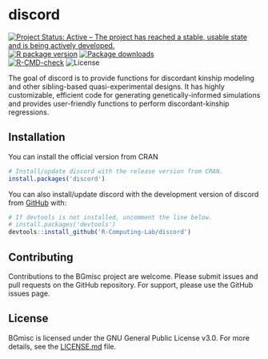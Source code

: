 
<!-- README.md is generated from README.Rmd. Please edit that file -->

# discord

<!-- badges: start -->

[![Project Status: Active – The project has reached a stable, usable
state and is being actively
developed.](https://www.repostatus.org/badges/latest/active.svg)](https://www.repostatus.org/#active)
[![R package
version](https://www.r-pkg.org/badges/version/discord)](https://cran.r-project.org/package=discord)
[![Package
downloads](https://cranlogs.r-pkg.org/badges/grand-total/discord)](https://cran.r-project.org/package=discord)</br>
[![R-CMD-check](https://github.com/R-Computing-Lab/discord/actions/workflows/R-CMD-check.yaml/badge.svg)](hhttps://github.com/R-Computing-Lab/discord/actions/workflows/R-CMD-check.yaml)
![License](https://img.shields.io/badge/License-GPL_v3-blue.svg)
<!-- badges: end -->

The goal of discord is to provide functions for discordant kinship
modeling and other sibling-based quasi-experimental designs. It has
highly customizable, efficient code for generating genetically-informed
simulations and provides user-friendly functions to perform
discordant-kinship regressions.

## Installation

You can install the official version from CRAN

``` r
# Install/update discord with the release version from CRAN.
install.packages('discord')
```

You can also install/update discord with the development version of
discord from [GitHub](https://github.com/) with:

``` r
# If devtools is not installed, uncomment the line below.
# install.packages('devtools')
devtools::install_github('R-Computing-Lab/discord')
```

## Contributing

Contributions to the BGmisc project are welcome. Please submit issues
and pull requests on the GitHub repository. For support, please use the
GitHub issues page.

## License

BGmisc is licensed under the GNU General Public License v3.0. For more
details, see the
[LICENSE.md](https://github.com/R-Computing-Lab/BGmisc/blob/main/LICENSE.md)
file.
